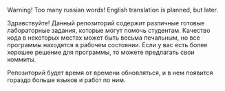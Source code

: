 Warning! Too many russian words! English translation is planned, but later.

Здравствуйте! Данный репозиторий содержит различные готовые лабораторные задания, которые могут помочь студентам. Качество кода в некоторых местах может быть весьма печальным, но все программы находятся в рабочем состоянии. Если у вас есть более хорошее решение для программы, то можете предлагать свои коммиты.

Репозиторий будет время от времени обновляться, и в нем появится гораздо больше языков и работ по ним.
